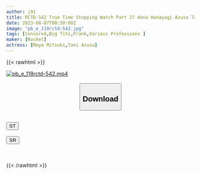 ```yaml
---
author: j91
title: RCTD-542 True Time Stopping Watch Part 27 Anna Hanayagi Azusa Tani Mitsuki Maya Ayame Miyakozaki Satsuki Miyama
date: 2023-08-07T00:50:00Z
image: "pb_e_118rctd-542.jpg"
tags: [Censored,Big Tits,Prank,Various Professions ]
maker: [Rocket]
actress: [Maya Mitsuki,Tani Azusa]
---
```



{{< rawhtml >}}

<div class="video" data-videoid="OVJaxz44AwUerz">
    <a href="javascript:;">
        <img src="https://my.j91.asia/posts/pb_e_118rctd-542/pb_e_118rctd-542.jpg" width="WIDTH" height="HEIGHT" alt="pb_e_118rctd-542.mp4" loading="lazy">
    </a>
</div>

<script type="text/javascript" src="https://j91.asia/asset/on-demand-st.js"></script>

<br>
  <link rel="stylesheet" href="https://j91.asia/asset/bs5.css">
  
  <center>
  <button class="btn btn-primary" type="button" data-bs-toggle="collapse" data-bs-target=".multi-collapse" aria-expanded="false" aria-controls="multiCollapseExample1 multiCollapseExample2"><h2>Download</h2></button></center>
</p>
<div class="row">
  <div class="col">
    <div class="collapse multi-collapse" id="multiCollapseExample1">
      <div class="card card-body">
	      	      <br>
<div class="buttons">  
<a href="https://streamtape.to/v/OVJaxz44AwUerz"><button class="btn-hover color-3"><i class="fa fa-download"></i> ST</button></a></div>
    </div>
  </div>
</div>
  <div class="col">
    <div class="collapse multi-collapse" id="multiCollapseExample2">
      <div class="card card-body">
	      <br>
<div class="buttons">
    <a href="https://streamruby.com/ra9og0jw64ur"><button class="btn-hover color-9"><i class="fa fa-download"></i> SR</button></a></div>
<br><br>
      </div>
    </div>
  </div>
</div>

{{< /rawhtml >}}